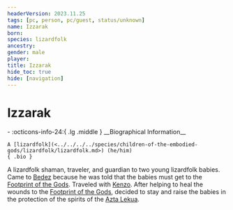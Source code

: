 ```yaml
---
headerVersion: 2023.11.25
tags: [pc, person, pc/guest, status/unknown]
name: Izzarak
born:
species: lizardfolk
ancestry:
gender: male
player:
title: Izzarak
hide_toc: true
hide: [navigation]
---
```

# Izzarak
<div class="grid cards ext-narrow-margin ext-one-column" markdown>
- :octicons-info-24:{ .lg .middle } __Biographical Information__

    A [lizardfolk](<../../../../species/children-of-the-embodied-gods/lizardfolk/lizardfolk.md>) (he/him)  
    { .bio }

</div>


A lizardfolk shaman, traveler, and guardian to two young lizardfolk babies. Came to [Bedez](<../../../../gazetteer/far-south/bedez.md>) because he was told that the babies must get to the [Footprint of the Gods](<../../../../gazetteer/far-south/azta-lekua.md>). Traveled with [Kenzo](<../kenzo.md>). After helping to heal the wounds to the [Footprint of the Gods](<../../../../gazetteer/far-south/azta-lekua.md>), decided to stay and raise the babies in the protection of the spirits of the [Azta Lekua](<../../../../gazetteer/far-south/azta-lekua.md>). 